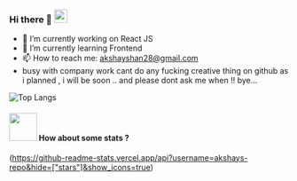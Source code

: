 ### Hi there 👋  <img src="https://github.com/TheDudeThatCode/TheDudeThatCode/blob/master/Assets/Earth.gif" width="24px">
  

- 🔭 I’m currently working on React JS 
- 🌱 I’m currently learning Frontend
- 📫 How to reach me: akshayshan28@gmail.com
- busy with company work cant do any fucking creative thing on github as i planned , i will be soon .. and please dont ask me when !!
bye...

![Top Langs](https://github-readme-stats.vercel.app/api/top-langs/?username=akshays-repo&theme=buefy&layout=compact)


#### <img src="https://media.giphy.com/media/VgCDAzcKvsR6OM0uWg/giphy.gif" width="50"> How about some stats ?
  
   
(https://github-readme-stats.vercel.app/api?username=akshays-repo&hide=["stars"]&show_icons=true)

